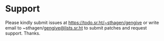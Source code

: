# Support

Please kindly submit issues at https://todo.sr.ht/~sthagen/gengive or write email to ~sthagen/gengive@lists.sr.ht to submit patches and request support. Thanks.
